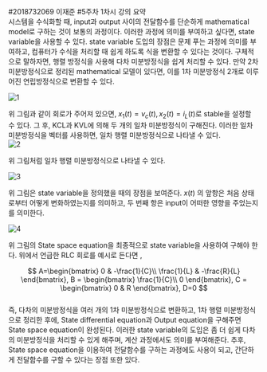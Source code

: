 #2018732069 이재준
#5주차 1차시 강의 요약  
시스템을 수식화할 때, input과 output 사이의 전달함수를 단순하게 mathematical model로 구하는 것이 보통의 과정이다. 이러한 과정에 의미를 부여하고 싶다면, state variable을 사용할 수 있다. state variable 도입의 장점은 문제 푸는 과정에 의미를 부여하고, 컴퓨터가 수식을 처리할 때 쉽게 하도록 식을 변환할 수 있다는 것이다. 구체적으로 말하자면, 행렬 방정식을 사용해 다차 미분방정식을 쉽게 처리할 수 있다. 만약 2차 미분방정식으로 정리된 mathematical 모델이 있다면, 이를 1차 미분방정식 2개로 이루어진 연립방정식으로 변환할 수 있다.  

![1](https://github.com/user-attachments/assets/3d6f8231-20f4-4f0c-a131-5be122159af9)  

위 그림과 같이 회로가 주어져 있으면, $x_1(t)=v_c(t), x_2(t)=i_L(t)$로 stable을 설정할 수 있다. 그 후, KCL과 KVL에 의해 두 개의 일차 미분방정식이 구해진다. 이러한 일차 미분방정식을 벡터를 사용하면, 일차 행렬 미분방정식으로 나타낼 수 있다.  
![2](https://github.com/user-attachments/assets/4ffdd5f2-f083-49b4-bd9d-25528a766a23)  

위 그림처럼 일차 행렬 미분방정식으로 나타낼 수 있다.  

![3](https://github.com/user-attachments/assets/6ea997ab-7960-4ca9-93c7-4d5a3da0d4de)  

위 그림은 state variable을 정의했을 때의 장점을 보여준다. $x(t)$ 의 앞항은 처음 상태로부터 어떻게 변화하였는지를 의미하고, 두 번째 항은 input이 어떠한 영향을 주었는지를 의미한다.  

![4](https://github.com/user-attachments/assets/783eb739-de5c-43c8-84b6-c28e76e37980)  

위 그림의 State space equation을 최종적으로 state variable을 사용하여 구해야 한다. 위에서 언급한 RLC 회로를 예시로 든다면 ,  

$$
A=\begin{bmatrix}
  0 & -\frac{1}{C}\\
  \frac{1}{L} & -\frac{R}{L}
\end{bmatrix}, B = \begin{bmatrix}
     \frac{1}{C}\\
     0
     \end{bmatrix}, C = \begin{bmatrix} 0 & R \end{bmatrix}, D=0    
$$  
즉, 다차의 미분방정식을 여러 개의 1차 미분방정식으로 변환하고, 1차 행렬 미분방정식으로 정리한 후에, State differential equation과 Output equation을 구해주면 State space equation이 완성된다. 이러한 state variable의 도입은 좀 더 쉽게 다차의 미분방정식을 처리할 수 있게 해주며, 계산 과정에서도 의미를 부여해준다. 추후, State space equation을 이용하여 전달함수를 구하는 과정에도 사용이 되고, 간단하게 전달함수를 구할 수 있다는 장점 또한 있다.

